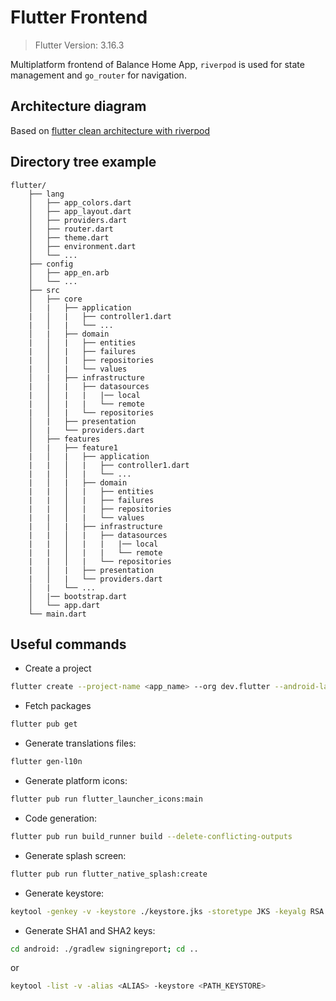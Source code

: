# Flutter Frontend

> Flutter Version: 3.16.3

Multiplatform frontend of Balance Home App, ```riverpod``` is used for state management and ```go_router``` for navigation.

## Architecture diagram

Based on [flutter clean architecture with riverpod](https://otakoyi.software/blog/flutter-clean-architecture-with-riverpod-and-supabase)

## Directory tree example

~~~
flutter/
    ├── lang
    │   ├── app_colors.dart
    │   ├── app_layout.dart
    │   ├── providers.dart
    │   ├── router.dart
    │   ├── theme.dart
    │   ├── environment.dart
    │   └── ...
    ├── config
    │   ├── app_en.arb
    │   └── ...
    ├── src
    │   ├── core
    │   |   ├── application
    |   │   |   ├── controller1.dart
    |   │   |   └── ...
    │   |   ├── domain
    |   │   |   ├── entities
    |   │   |   ├── failures
    |   │   |   ├── repositories
    |   │   |   └── values
    │   |   ├── infrastructure
    |   │   |   ├── datasources
    |   │   |   |   |── local
    |   │   |   |   └── remote
    |   │   |   └── repositories
    │   |   ├── presentation
    │   |   └── providers.dart
    │   ├── features
    │   |   ├── feature1
    |   │   |   ├── application
    |   |   │   |   ├── controller1.dart
    |   |   │   |   └── ...
    |   │   |   ├── domain
    |   |   │   |   ├── entities
    |   |   │   |   ├── failures
    |   |   │   |   ├── repositories
    |   |   │   |   └── values
    |   │   |   ├── infrastructure
    |   |   │   |   ├── datasources
    |   |   │   |   |   |── local
    |   |   │   |   |   └── remote
    |   |   │   |   └── repositories
    |   │   |   ├── presentation
    |   │   |   └── providers.dart
    │   |   └── ...
    │   |── bootstrap.dart
    │   └── app.dart
    └── main.dart
~~~

## Useful commands

* Create a project

~~~bash
flutter create --project-name <app_name> --org dev.flutter --android-language java --ios-language objc <dir_name>
~~~

* Fetch packages

~~~bash
flutter pub get
~~~

* Generate translations files:

~~~bash
flutter gen-l10n
~~~

* Generate platform icons:

~~~bash
flutter pub run flutter_launcher_icons:main
~~~

* Code generation:

~~~bash
flutter pub run build_runner build --delete-conflicting-outputs
~~~

* Generate splash screen:

~~~bash
flutter pub run flutter_native_splash:create
~~~

* Generate keystore:

~~~bash
keytool -genkey -v -keystore ./keystore.jks -storetype JKS -keyalg RSA -keysize 2048 -validity 10000 -alias <ALIAS>
~~~

* Generate SHA1 and SHA2 keys:

~~~bash
cd android: ./gradlew signingreport; cd ..
~~~

or

~~~bash
keytool -list -v -alias <ALIAS> -keystore <PATH_KEYSTORE>
~~~
